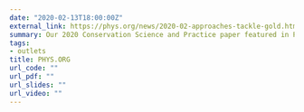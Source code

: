 ```yaml
---
date: "2020-02-13T18:00:00Z"
external_link: https://phys.org/news/2020-02-approaches-tackle-gold.html
summary: Our 2020 Conservation Science and Practice paper featured in Phys.org.
tags:
- outlets
title: PHYS.ORG
url_code: ""
url_pdf: ""
url_slides: ""
url_video: ""
---
```

